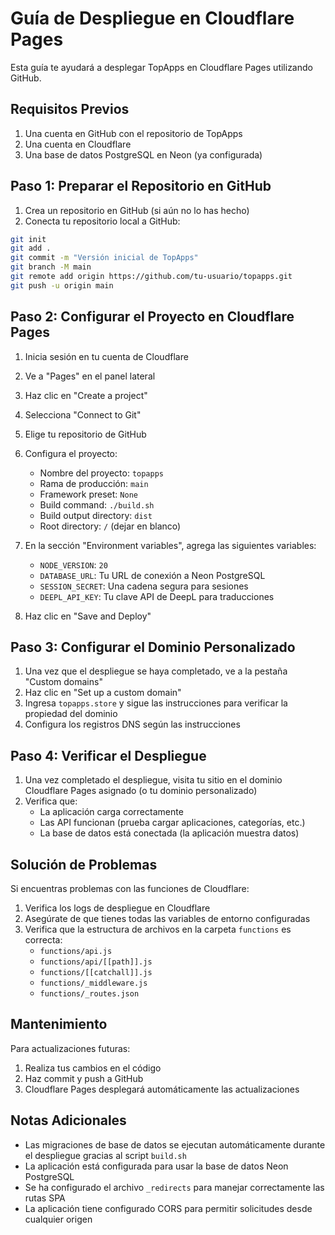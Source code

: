 # Guía de Despliegue en Cloudflare Pages

Esta guía te ayudará a desplegar TopApps en Cloudflare Pages utilizando GitHub.

## Requisitos Previos

1. Una cuenta en GitHub con el repositorio de TopApps
2. Una cuenta en Cloudflare
3. Una base de datos PostgreSQL en Neon (ya configurada)

## Paso 1: Preparar el Repositorio en GitHub

1. Crea un repositorio en GitHub (si aún no lo has hecho)
2. Conecta tu repositorio local a GitHub:

```bash
git init
git add .
git commit -m "Versión inicial de TopApps"
git branch -M main
git remote add origin https://github.com/tu-usuario/topapps.git
git push -u origin main
```

## Paso 2: Configurar el Proyecto en Cloudflare Pages

1. Inicia sesión en tu cuenta de Cloudflare
2. Ve a "Pages" en el panel lateral
3. Haz clic en "Create a project"
4. Selecciona "Connect to Git"
5. Elige tu repositorio de GitHub
6. Configura el proyecto:
   - Nombre del proyecto: `topapps`
   - Rama de producción: `main`
   - Framework preset: `None`
   - Build command: `./build.sh` 
   - Build output directory: `dist`
   - Root directory: `/` (dejar en blanco)

7. En la sección "Environment variables", agrega las siguientes variables:
   - `NODE_VERSION`: `20`
   - `DATABASE_URL`: Tu URL de conexión a Neon PostgreSQL
   - `SESSION_SECRET`: Una cadena segura para sesiones
   - `DEEPL_API_KEY`: Tu clave API de DeepL para traducciones

8. Haz clic en "Save and Deploy"

## Paso 3: Configurar el Dominio Personalizado

1. Una vez que el despliegue se haya completado, ve a la pestaña "Custom domains"
2. Haz clic en "Set up a custom domain"
3. Ingresa `topapps.store` y sigue las instrucciones para verificar la propiedad del dominio
4. Configura los registros DNS según las instrucciones

## Paso 4: Verificar el Despliegue

1. Una vez completado el despliegue, visita tu sitio en el dominio Cloudflare Pages asignado (o tu dominio personalizado)
2. Verifica que:
   - La aplicación carga correctamente
   - Las API funcionan (prueba cargar aplicaciones, categorías, etc.)
   - La base de datos está conectada (la aplicación muestra datos)

## Solución de Problemas

Si encuentras problemas con las funciones de Cloudflare:

1. Verifica los logs de despliegue en Cloudflare
2. Asegúrate de que tienes todas las variables de entorno configuradas
3. Verifica que la estructura de archivos en la carpeta `functions` es correcta:
   - `functions/api.js`
   - `functions/api/[[path]].js`
   - `functions/[[catchall]].js`
   - `functions/_middleware.js`
   - `functions/_routes.json`

## Mantenimiento

Para actualizaciones futuras:

1. Realiza tus cambios en el código
2. Haz commit y push a GitHub
3. Cloudflare Pages desplegará automáticamente las actualizaciones

## Notas Adicionales

- Las migraciones de base de datos se ejecutan automáticamente durante el despliegue gracias al script `build.sh`
- La aplicación está configurada para usar la base de datos Neon PostgreSQL
- Se ha configurado el archivo `_redirects` para manejar correctamente las rutas SPA
- La aplicación tiene configurado CORS para permitir solicitudes desde cualquier origen